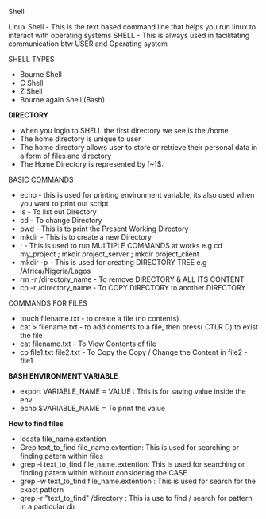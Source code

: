 Shell 

Linux Shell - This is the text based command line that helps you run linux to interact with operating systems
SHELL - This is always used in facilitating communication btw USER and Operating system

SHELL TYPES
* Bourne Shell
* C Shell
* Z Shell
* Bourne again Shell (Bash)

**DIRECTORY**
- when you login to SHELL the first directory we see is the /home 
- The home directory is unique to user
- The home directory allows user to store or retrieve their personal data in a form of files and directory
- The Home Directory is represented by [~]$:


BASIC COMMANDS
* echo - this is used for printing environment variable, its also used     when you want to print out script
* ls - To list out Directory
* cd - To change Directory
* pwd - This is to print the Present Working Directory
* mkdir - This is to create a new Directory
* ; - This is used to run MULTIPLE COMMANDS at works e.g cd my_project ; mkdir project_server ; mkdir project_client
* mkdir -p - This is used for creating DIRECTORY TREE e.g /Africa/Nigeria/Lagos
* rm -r /directory_name - To remove DIRECTORY & ALL ITS CONTENT
* cp -r /directory_name - To COPY DIRECTORY to another DIRECTORY
  
COMMANDS FOR FILES
* touch filename.txt - to create a file (no contents)
* cat > filename.txt - to add contents to a file, then press( CTLR D) to exist the file
* cat filename.txt - To View Contents of file
* cp file1.txt file2.txt - To Copy the Copy / Change the Content in file2 - file1

**BASH ENVIRONMENT VARIABLE**
* export VARIABLE_NAME = VALUE : This is for saving value inside the env
* echo $VARIABLE_NAME = To print the value

**How to find files**
- locate file_name.extention
- Grep text_to_find file_name.extention: This is used for searching or finding patern within files
- grep -i text_to_find file_name.extention: This is used for searching or finding patern within without considering the CASE
- grep -w text_to_find file_name.extention : This is used for search for the exact pattern 
- grep -r "text_to_find" /directory : This is use to find / search for pattern in a particular dir